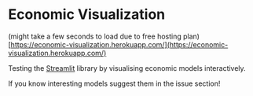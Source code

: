 # Economic Visualization

(might take a few seconds to load due to free hosting plan)  
[https://economic-visualization.herokuapp.com/](https://economic-visualization.herokuapp.com/)

Testing the [Streamlit](https://github.com/streamlit/streamlit) library by visualising economic models interactively.

If you know interesting models suggest them in the issue section!
